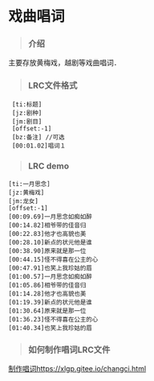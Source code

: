 # 戏曲唱词

> ### 介绍
主要存放黄梅戏，越剧等戏曲唱词．

> ### LRC文件格式
```
 [ti:标题]
 [jz:剧种]
 [jm:剧目]
 [offset:-1]
 [bz:备注] //可选
 [00:01.02]唱词１
```

> ### LRC demo
```
[ti:一月思念]
[jz:黄梅戏]
[jm:龙女]
[offset:-1]
[00:09.69]一月思念如痴如醉
[00:14.82]相爷带的佳音归
[00:22.83]他才也高貌也美
[00:28.10]新点的状元他是谁
[00:38.90]原来就是那一位
[00:44.15]怪不得喜在公主的心
[00:47.91]也笑上我珍姑的眉
[01:00.57]一月思念如痴如醉
[01:05.86]相爷带的佳音归
[01:14.28]他才也高貌也美
[01:19.39]新点的状元他是谁
[01:30.64]原来就是那一位
[01:36.23]怪不得喜在公主的心
[01:40.34]也笑上我珍姑的眉
```

> ### 如何制作唱词LRC文件
[制作唱词https://xlgp.gitee.io/changci.html](https://xlgp.gitee.io/changci.html)
